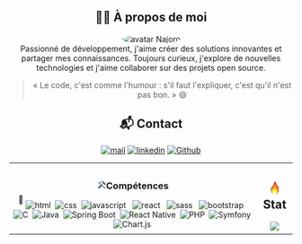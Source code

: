 <style>
  .emoji-animate {
    animation: emoji-bounce 1.2s infinite;
    display: inline-block;
  }
  @keyframes emoji-bounce {
    0%, 100% { transform: translateY(0); }
    50% { transform: translateY(-10px); }
  }
  .competence-icon:hover {
    filter: drop-shadow(0 0 8px #ff9800);
    transform: scale(1.15);
    transition: all 0.2s;
  }
</style>
<!-- Badges GitHub -->

<!-- À propos -->
<h2 align="center">👨‍💻 À propos de moi</h2>
<p align="center">
  <img src="https://avatars.githubusercontent.com/u/22263409?v=4" width="100" style="border-radius:50%" alt="avatar Najoro" />
  <br>
  Passionné de développement, j'aime créer des solutions innovantes et partager mes connaissances. Toujours curieux, j'explore de nouvelles technologies et j'aime collaborer sur des projets open source.
<blockquote align="center">« Le code, c'est comme l'humour : s'il faut l'expliquer, c'est qu'il n'est pas bon. » 😄</blockquote>
</p>
<!-- Contact -->
<h2 align="center">📬 Contact</h2>
<p align="center">
  <a href="mailto:najofanantenana@gmail.com"> <img src="https://img.shields.io/badge/E.Mail-red?logo=mail&logoColor=red&style=for-the-badge" alt="mail"></a>
  <a href="https://www.linkedin.com/in/najofanantenana/"> <img src="https://img.shields.io/badge/Linkedin-blue?logo=linkedin&logoColor=white&style=for-the-badge" alt="linkedin"></a>
  <a href="https://github.com/Najoro"> <img src="https://img.shields.io/badge/Github-orange?logo=github&logoColor=black&style=for-the-badge"alt="Github"></a>
</p>

<table width = "600px" align="center">
    <tr>
        </td>
        <td>
            <h3 align = "center"> <img src="./tool.png " width="15" >Compétences</h3>
            <div id="tecno" align="center">
            <span class="emoji-animate">🚀</span>
            <img class="competence-icon" src="https://cdn.jsdelivr.net/gh/devicons/devicon/icons/html5/html5-plain-wordmark.svg" alt="html" width="40"/>&nbsp;
            <img class="competence-icon" src="https://cdn.jsdelivr.net/gh/devicons/devicon/icons/css3/css3-plain-wordmark.svg" alt="css" width="40" />&nbsp;
            <img class="competence-icon" src="https://cdn.jsdelivr.net/gh/devicons/devicon/icons/javascript/javascript-original.svg" alt="javascript" width="40"/> &nbsp; 
            <img class="competence-icon" src="https://cdn.jsdelivr.net/gh/devicons/devicon/icons/react/react-original-wordmark.svg" alt="react" width="40"/> &nbsp;
            <img class="competence-icon" src="https://cdn.jsdelivr.net/gh/devicons/devicon/icons/sass/sass-original.svg" alt="sass" width="40"/> &nbsp; 
            <img class="competence-icon" src="https://cdn.jsdelivr.net/gh/devicons/devicon/icons/bootstrap/bootstrap-original-wordmark.svg" alt="bootstrap " width="40"/> &nbsp; 
            <img class="competence-icon" src="https://cdn.jsdelivr.net/gh/devicons/devicon/icons/c/c-original.svg"  alt="C" width="40" />&nbsp;
            <img class="competence-icon" src="https://cdn.jsdelivr.net/gh/devicons/devicon/icons/java/java-original-wordmark.svg" alt="Java" width="40" />&nbsp;
            <img class="competence-icon" src="https://cdn.jsdelivr.net/gh/devicons/devicon/icons/spring/spring-original-wordmark.svg" alt="Spring Boot" width="40" />&nbsp;
            <img class="competence-icon" src="https://cdn.jsdelivr.net/gh/devicons/devicon/icons/react/react-original.svg" alt="React Native" width="40" />&nbsp;
            <img class="competence-icon" src="https://cdn.jsdelivr.net/gh/devicons/devicon/icons/php/php-original.svg" alt="PHP" width="40" />&nbsp;
            <img class="competence-icon" src="https://cdn.jsdelivr.net/gh/devicons/devicon/icons/symfony/symfony-original.svg" alt="Symfony" width="40" />&nbsp;
            <img class="competence-icon" src="https://www.chartjs.org/media/logo-title.svg" alt="Chart.js" width="40" />&nbsp;
            </div>
        </td>
         <td>
             <div id="stat" align="center">
                <h2> <img src="./fire.png" width="15"> Stat</h2>
                <a href="https://github.com/anuraghazra/github-readme-stats">
                <img src="https://github-readme-stats.vercel.app/api/top-langs/?username=najoro&layout=compact&theme=dark">
                </a>
            </div>
        </td>
</table>

</table>
